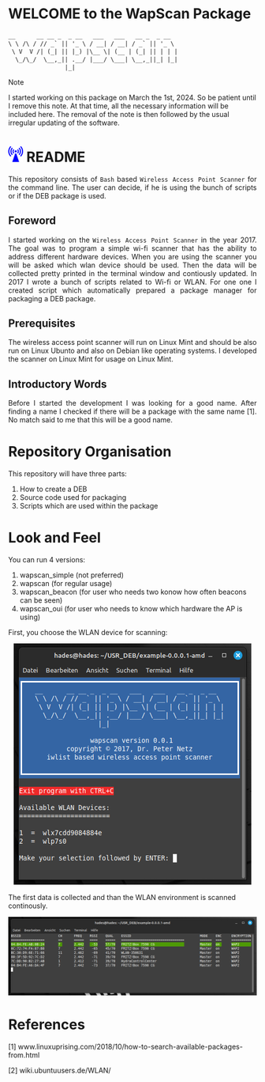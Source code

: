 # WELCOME to the WapScan Package
    __      __ __ _  _ __   ___   ___   __ _  _ __     
    \ \ /\ / // _` || '_ \ / __| / __| / _` || '_ \    
     \ V  V /| (_| || |_) |\__ \| (__ | (_| || | | |   
      \_/\_/  \__,_|| .__/ |___/ \___| \__,_||_| |_|   
                    |_|                                

> [!NOTE]
> I started working on this package on March the 1st, 2024. So be patient until I remove this note. At that time, all the necessary information will be included here. The removal of the note is then followed by the usual irregular updating of the software.
>

# <img src="wlan1.png" width="30" alt="Alt text" title="Optional title"> README

<p align="justify">This repository consists of <code>Bash</code> based <code>Wireless Access Point Scanner</code> for the command line. The user can decide, if he is using the bunch of scripts or if the DEB package is used.</p>

## Foreword

<p align="justify">I started working on the <code>Wireless Access Point Scanner</code> in the year 2017. The goal was to program a simple wi-fi scanner that has the ability to address different hardware devices. When you are using the scanner you will be asked which wlan device should be used. Then the data will be collected pretty printed in the terminal window and contiously updated. In 2017 I wrote a bunch of scripts related to Wi-fi or WLAN. For one one I created script which automatically prepared a package manager for packaging a DEB package.</p>

## Prerequisites

<p align="justify">The wireless access point scanner will run on Linux Mint and should be also run on Linux Ubunto and also on Debian like operating systems. I developed 
 the scanner on Linux Mint for usage on Linux Mint.</p>

## Introductory Words

<p align="justify">Before I started the development I was looking for a good name. After finding a name I checked if there will be a package with the same name [1]. No match said to me that this will be a good name.</p>

# Repository Organisation 

This repository will have three parts:

1. How to create a DEB
2. Source code used for packaging
3. Scripts which are used within the package

# Look and Feel

<p align="justify">You can run 4 versions:</p>

1. wapscan_simple (not preferred)
2. wapscan        (for regular usage)
3. wapscan_beacon (for user who needs two konow how often beacons can be seen)
4. wapscan_oui    (for user who needs to know which hardware the AP is using)

First, you choose the WLAN device for scanning:

<center>
<img src="image1.png" alt="Alt text" title="Optional title">
</center>

The first data is collected and than the WLAN environment is scanned continously.

<center>
<img src="image2.png" alt="Alt text" title="Optional title">
</center>

# References

[1]    www&#8203;.linuxuprising.com/2018/10/how-to-search-available-packages-from.html

[2]    wiki.ubuntuusers.de/WLAN/
